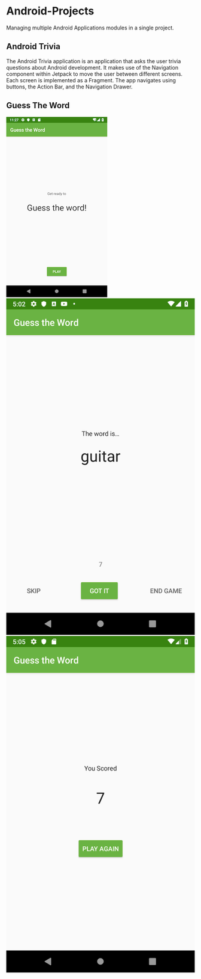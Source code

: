# Android-Projects

Managing multiple Android Applications modules in a single project.

## Android Trivia

The Android Trivia application is an application that asks the user trivia questions about Android
development. It makes use of the Navigation component within Jetpack to move the user between
different screens. Each screen is implemented as a Fragment. The app navigates using buttons, the
Action Bar, and the Navigation Drawer.

## Guess The Word

![Img1](screenshots/guess1.png) ![Img2](screenshots/guess2.png) ![Img3](screenshots/guess3.png)

